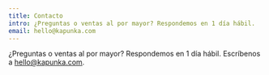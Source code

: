 ```yaml
---
title: Contacto
intro: ¿Preguntas o ventas al por mayor? Respondemos en 1 día hábil.
email: hello@kapunka.com
---
```


¿Preguntas o ventas al por mayor? Respondemos en 1 día hábil. Escríbenos a hello@kapunka.com.

